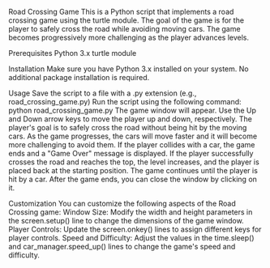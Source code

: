 Road Crossing Game
This is a Python script that implements a road crossing game using the turtle module. The goal of the game is for the player to safely cross the road while avoiding moving cars. The game becomes progressively more challenging as the player advances levels.

Prerequisites
    Python 3.x
    turtle module

Installation
    Make sure you have Python 3.x installed on your system.
    No additional package installation is required.

Usage
    Save the script to a file with a .py extension (e.g., road_crossing_game.py)
    Run the script using the following command:
    python road_crossing_game.py
    The game window will appear.
    Use the Up and Down arrow keys to move the player up and down, respectively.
    The player's goal is to safely cross the road without being hit by the moving cars.
    As the game progresses, the cars will move faster and it will become more challenging to avoid them.
    If the player collides with a car, the game ends and a "Game Over" message is displayed.
    If the player successfully crosses the road and reaches the top, the level increases, and the player is placed back at the starting position.
    The game continues until the player is hit by a car.
    After the game ends, you can close the window by clicking on it.

Customization
You can customize the following aspects of the Road Crossing game:
    Window Size: Modify the width and height parameters in the screen.setup() line to change the dimensions of the game window.
    Player Controls: Update the screen.onkey() lines to assign different keys for player controls.
    Speed and Difficulty: Adjust the values in the time.sleep() and car_manager.speed_up() lines to change the game's speed and difficulty.

